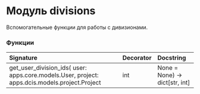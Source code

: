 # Модуль divisions

Вспомогательные функции для работы с дивизионами.

### Функции

| Signature                                                                                                                            | Decorator | Docstring                                                                                                                                                            |
| :----------------------------------------------------------------------------------------------------------------------------------- | :-------- | :------------------------------------------------------------------------------------------------------------------------------------------------------------------- |
| get_user_division_ids( user: apps.core.models.User, project: apps.dcis.models.project.Project | int | None = None) -> dict[str, int] | -         | Функция получает идентификаторы дивизионов с привязкой к моделям:param user: Пользователь:param project: Проект:return: {'department': [...], 'organization': [...]} |